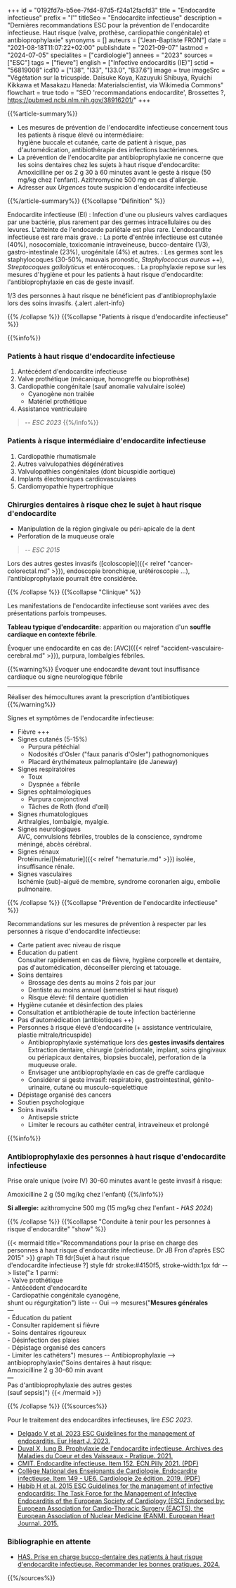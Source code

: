 +++
id = "0192fd7a-b5ee-7fd4-87d5-f24a12facfd3"
title = "Endocardite infectieuse"
prefix = "l'"
titleSeo = "Endocardite infectieuse"
description = "Dernières recommandations ESC pour la prévention de l'endocardite infectieuse. Haut risque (valve, prothèse, cardiopathie congénitale) et antibioprophylaxie"
synonyms = []
auteurs = ["Jean-Baptiste FRON"]
date = "2021-08-18T11:07:22+02:00"
publishdate = "2021-09-07"
lastmod = "2024-07-05"
specialites = ["cardiologie"]
annees = "2023"
sources = ["ESC"]
tags = ["fievre"]
english = ["Infective endocarditis (IE)"]
sctid = "56819008"
icd10 = ["I38", "I33", "I33.0", "B37.6"]
image = true
imageSrc = "Végétation sur la tricuspide. Daisuke Koya, Kazuyuki Shibuya, Ryuichi Kikkawa et Masakazu Haneda: Materialscientist, via Wikimedia Commons"
flowchart = true
todo = "SEO 'recommandations endocardite', Brossettes ?, https://pubmed.ncbi.nlm.nih.gov/38916201/"
+++

{{%article-summary%}}

- Les mesures de prévention de l'endocardite infectieuse concernent tous les patients à risque élevé ou intermédiaire:  
  hygiène buccale et cutanée, carte de patient à risque, pas d'automédication, antibiothérapie des infections bactériennes.
- La prévention de l'endocardite par antibioprophylaxie ne concerne que les soins dentaires chez les sujets à haut risque d'endocardite:  
  Amoxicilline per os 2 g 30 à 60 minutes avant le geste à risque (50 mg/kg chez l'enfant). Azithromycine 500 mg en cas d'allergie.
- Adresser aux *Urgences* toute suspicion d'endocardite infectieuse

{{%/article-summary%}}
{{%collapse "Définition" %}}

Endocardite infectieuse (EI)
: Infection d'une ou plusieurs valves cardiaques par une bactérie, plus rarement par des germes intracellulaires ou des levures. L'atteinte de l'endocarde pariétale est plus rare. L'endocardite infectieuse est rare mais grave.
: La porte d'entrée infectieuse est cutanée (40%), nosocomiale, toxicomanie intraveineuse, bucco-dentaire (1/3), gastro-intestinale (23%), urogénitale (4%) et autres.
: Les germes sont les staphylocoques (30-50%, mauvais pronostic, *Staphylococcus aureus* ++), *Streptocoques gallolyticus* et entérocoques.
: La prophylaxie repose sur les mesures d'hygiène et pour les patients à haut risque d'endocardite: l'antibioprophylaxie en cas de geste invasif.

1/3 des personnes à haut risque ne bénéficient pas d'antibioprophylaxie lors des soins invasifs.
{.alert .alert-info}

{{% /collapse %}}
{{%collapse "Patients à risque d'endocardite infectieuse" %}}

{{%info%}}

### Patients à haut risque d'endocardite infectieuse

1. Antécédent d'endocardite infectieuse
2. Valve prothétique (mécanique, homogreffe ou bioprothèse)
3. Cardiopathie congénitale (sauf anomalie valvulaire isolée)  
    - Cyanogène non traitée
    - Matériel prothétique
4. Assistance ventriculaire

> -- *ESC 2023*
{{%/info%}}

### Patients à risque intermédiaire d'endocardite infectieuse

1. Cardiopathie rhumatismale
2. Autres valvulopathies dégénératives
3. Valvulopathies congénitales (dont bicuspidie aortique)
4. Implants électroniques cardiovasculaires
5. Cardiomyopathie hypertrophique

### Chirurgies dentaires à risque chez le sujet à haut risque d'endocardite

- Manipulation de la région gingivale ou péri-apicale de la dent
- Perforation de la muqueuse orale

> -- *ESC 2015*

Lors des autres gestes invasifs ([coloscopie]({{< relref "cancer-colorectal.md" >}}), endoscopie bronchique, urétéroscopie ...), l'antibioprophylaxie pourrait être considérée.

{{% /collapse %}}
{{%collapse "Clinique" %}}

Les manifestations de l'endocardite infectieuse sont variées avec des présentations parfois trompeuses.

**Tableau typique d'endocardite:** apparition ou majoration d'un **souffle cardiaque en contexte fébrile**.

Évoquer une endocardite en cas de: [AVC]({{< relref "accident-vasculaire-cerebral.md" >}}), purpura, lombalgies fébriles.

{{%warning%}}
Évoquer une endocardite devant tout insuffisance cardiaque ou signe neurologique fébrile

---

Réaliser des hémocultures avant la prescription d'antibiotiques
{{%/warning%}}

Signes et symptômes de l'endocardite infectieuse:

- Fièvre +++
- Signes cutanés (5-15%)
  - Purpura pétéchial
  - Nodosités d'Osler ("faux panaris d'Osler") pathognomoniques
  - Placard érythémateux palmoplantaire (de Janeway)
- Signes respiratoires
  - Toux
  - Dyspnée ± fébrile
- Signes ophtalmologiques
  - Purpura conjonctival
  - Tâches de Roth (fond d'œil)
- Signes rhumatologiques  
  Arthralgies, lombalgie, myalgie.
- Signes neurologiques  
  AVC, convulsions fébriles, troubles de la conscience, syndrome méningé, abcès cérébral.
- Signes rénaux  
  Protéinurie/[hématurie]({{< relref "hematurie.md" >}}) isolée, insuffisance rénale.
- Signes vasculaires  
  Ischémie (sub)-aiguë de membre, syndrome coronarien aigu, embolie pulmonaire.

{{% /collapse %}}
{{%collapse "Prévention de l'endocardite infectieuse" %}}

Recommandations sur les mesures de prévention à respecter par les personnes à risque d'endocardite infectieuse:

- Carte patient avec niveau de risque
- Éducation du patient  
  Consulter rapidement en cas de fièvre, hygiène corporelle et dentaire, pas d'automédication, déconseiller piercing et tatouage.
- Soins dentaires
  - Brossage des dents au moins 2 fois par jour
  - Dentiste au moins annuel (semestriel si haut risque)
  - Risque élevé: fil dentaire quotidien
- Hygiène cutanée et désinfection des plaies
- Consultation et antibiothérapie de toute infection bactérienne
- Pas d'automédication (antibiotiques ++)
- Personnes à risque élevé d'endocardite (+ assistance ventriculaire, plastie mitrale/tricuspide)
  - Antibioprophylaxie systématique lors des **gestes invasifs dentaires**  
    Extraction dentaire, chirurgie (périodontale, implant, soins gingivaux ou périapicaux dentaires, biopsies buccale), perforation de la muqueuse orale.
  - Envisager une antibioprophylaxie en cas de greffe cardiaque
  - Considérer si geste invasif: respiratoire, gastrointestinal, génito-urinaire, cutané ou musculo-squelettique
- Dépistage organisé des cancers
- Soutien psychologique
- Soins invasifs
  - Antisepsie stricte
  - Limiter le recours au cathéter central, intraveineux et prolongé

{{%info%}}

### Antibioprophylaxie des personnes à haut risque d'endocardite infectieuse

Prise orale unique (voire IV) 30-60 minutes avant le geste invasif à risque:

Amoxicilline 2 g (50 mg/kg chez l'enfant)
{{%/info%}}

**Si allergie:** azithromycine 500 mg (15 mg/kg chez l'enfant - *HAS 2024*)

{{% /collapse %}}
{{%collapse "Conduite à tenir pour les personnes à risque d'endocardite" "show" %}}

{{< mermaid title="Recommandations pour la prise en charge des personnes à haut risque d'endocardite infectieuse. Dr JB Fron d'après ESC 2015" >}}
graph TB
  fdr[Sujet à haut risque<br>d'endocardite infectieuse ?]
  style fdr stroke:#4150f5, stroke-width:1px
  fdr --> liste("≥ 1 parmi:<br>- Valve prothétique<br>- Antécédent d'endocardite<br>- Cardiopathie congénitale cyanogène,<br>shunt ou régurgitation")
    liste -- Oui --> mesures("<b>Mesures générales</b><br>—<br>- Éducation du patient<br>- Consulter rapidement si fièvre<br>- Soins dentaires rigoureux<br>- Désinfection des plaies<br>- Dépistage organisé des cancers<br>- Limiter les cathéters")
      mesures -- Antibioprophylaxie --> antibioprophylaxie("Soins dentaires à haut risque:<br>Amoxicilline 2 g 30-60 min avant<br>—<br>Pas d'antibioprophylaxie des autres gestes<br>(sauf sepsis)")
{{< /mermaid >}}

{{% /collapse %}}
{{%sources%}}

Pour le traitement des endocardites infectieuses, lire *ESC 2023*.

- [Delgado V et al. 2023 ESC Guidelines for the management of endocarditis. Eur Heart J. 2023.](https://academic.oup.com/eurheartj/advance-article/doi/10.1093/eurheartj/ehad193/7243107)
- [Duval X, Iung B. Prophylaxie de l'endocardite infectieuse. Archives des Maladies du Coeur et des Vaisseaux - Pratique. 2021.](https://doi.org/10.1016/j.amcp.2021.03.003)
- [CMIT. Endocardite infectieuse. Item 152. ECN.Pilly 2021. (PDF)](https://www.infectiologie.com/UserFiles/File/pilly-etudiant/ecn-2020-152-web.pdf)
- [Collège National des Enseignants de Cardiologie. Endocardite infectieuse. Item 149 - UE6. Cardiologie 2e édition. 2019. (PDF)](https://sfcardio.fr/sites/default/files/2019-11/2015-2e_Ref_Cardio_ch11_endocardite.pdf)
- [Habib H et al. 2015 ESC Guidelines for the management of infective endocarditis: The Task Force for the Management of Infective Endocarditis of the European Society of Cardiology (ESC) Endorsed by: European Association for Cardio-Thoracic Surgery (EACTS), the European Association of Nuclear Medicine (EANM). European Heart Journal. 2015.](https://academic.oup.com/eurheartj/article/36/44/3075/2293384)

### Bibliographie en attente

- [HAS. Prise en charge bucco-dentaire des patients à haut risque d'endocardite infectieuse. Recommander les bonnes pratiques. 2024.](https://www.has-sante.fr/jcms/p_3301328/fr/prise-en-charge-bucco-dentaire-des-patients-a-haut-risque-d-endocardite-infectieuse)

{{%/sources%}}

